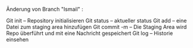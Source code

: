 
 Änderung von Branch "Ismail" :

Git init – Repository initialisieren
Git status – aktueller status
Git add – eine Datei zum staging area hinzufügen
Git commit -m – Die Staging Area wird Repo überführt und mit eine Nachricht gespeichert
Git log – Historie einsehen

